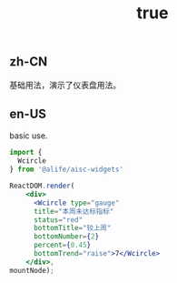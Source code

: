 ﻿---
order: 1
title:
  zh-CN: 仪表盘
  en-US: Basic
---

## zh-CN

基础用法，演示了仪表盘用法。

## en-US

basic use.


````jsx
import {
  Wcircle
} from '@alife/aisc-widgets'

ReactDOM.render(
    <div>
      <Wcircle type="gauge" 
      title="本周未达标指标"
      status="red"
      bottomTitle="较上周" 
      bottomNumber={2} 
      percent={0.45}
      bottomTrend="raise">7</Wcircle>
    </div>,
mountNode);
````
